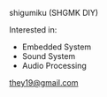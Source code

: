 shigumiku (SHGMK DIY)

Interested in:
  - Embedded System
  - Sound System
  - Audio Processing

they19@gmail.com
